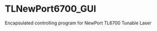 TLNewPort6700_GUI
=================

Encapsulated controlling program for NewPort TL6700 Tunable Laser
